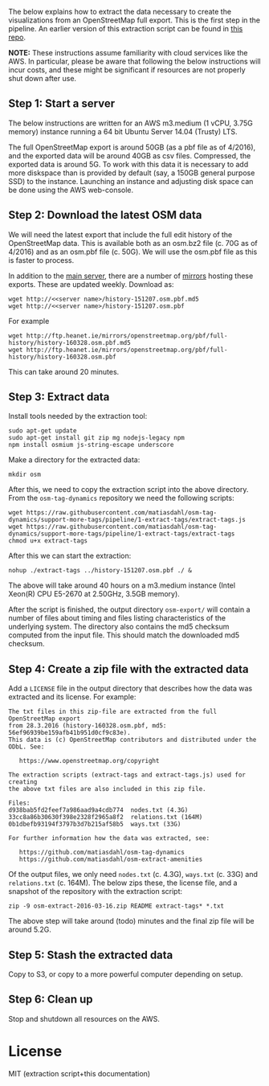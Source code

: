 The below explains how to extract the data necessary to create the visualizations from an OpenStreetMap full export. This is the first step in the pipeline. An earlier version of this extraction script can be found in [this repo](https://github.com/matiasdahl/osm-extract-amenities).

**NOTE:** These instructions assume familiarity with cloud services like the AWS. In particular, please be aware that following the below instructions will incur costs, and these might be significant if resources are not properly shut down after use.

## Step 1: Start a server

The below instructions are written for an AWS m3.medium (1 vCPU, 3.75G memory) instance running a 64 bit Ubuntu Server 14.04 (Trusty) LTS.

The full OpenStreetMap export is around 50GB (as a pbf file as of 4/2016), and the exported data will be around 40GB as csv files. Compressed, the exported data is around 5G. To work with this data it is necessary to add more diskspace than is provided by default (say, a 150GB general purpose SSD) to the instance. Launching an instance and adjusting disk space can be done using the AWS web-console.

## Step 2: Download the latest OSM data

We will need the latest export that include the full edit history of the OpenStreetMap data. This is available both as an osm.bz2 file (c. 70G as of 4/2016) and as an osm.pbf file (c. 50G). We will use the osm.pbf file as this is faster to process.

In addition to the [main server](http://planet.openstreetmap.org/planet/full-history/), there are a number of [mirrors](http://wiki.openstreetmap.org/wiki/Planet.osm) hosting these exports. These are updated weekly. Download as:

```
wget http://<<server name>/history-151207.osm.pbf.md5   
wget http://<<server name>/history-151207.osm.pbf
```

For example

```
wget http://ftp.heanet.ie/mirrors/openstreetmap.org/pbf/full-history/history-160328.osm.pbf.md5
wget http://ftp.heanet.ie/mirrors/openstreetmap.org/pbf/full-history/history-160328.osm.pbf
```

This can take around 20 minutes.

## Step 3: Extract data

Install tools needed by the extraction tool:

```
sudo apt-get update
sudo apt-get install git zip mg nodejs-legacy npm
npm install osmium js-string-escape underscore
```

Make a directory for the extracted data:

```
mkdir osm
```

After this, we need to copy the extraction script into the above directory. From the `osm-tag-dynamics` repository we need the following scripts:

```
wget https://raw.githubusercontent.com/matiasdahl/osm-tag-dynamics/support-more-tags/pipeline/1-extract-tags/extract-tags.js
wget https://raw.githubusercontent.com/matiasdahl/osm-tag-dynamics/support-more-tags/pipeline/1-extract-tags/extract-tags
chmod u+x extract-tags
```

After this we can start the extraction:

```
nohup ./extract-tags ../history-151207.osm.pbf ./ &
```

The above will take around 40 hours on a m3.medium instance (Intel Xeon(R) CPU E5-2670 at 2.50GHz, 3.5GB memory).

After the script is finished, the output directory `osm-export/` will contain a number of files about timing and files listing characteristics of the underlying system. The directory also contains the md5 checksum computed from the input file. This should match the downloaded md5 checksum.

## Step 4: Create a zip file with the extracted data

Add a `LICENSE` file in the output directory that describes how the data was extracted and its license. For example:

```
The txt files in this zip-file are extracted from the full OpenStreetMap export
from 28.3.2016 (history-160328.osm.pbf, md5: 56ef96939be159afb41b951d0cf9c83e).
This data is (c) OpenStreetMap contributors and distributed under the ODbL. See:

   https://www.openstreetmap.org/copyright
   
The extraction scripts (extract-tags and extract-tags.js) used for creating 
the above txt files are also included in this zip file.

Files:
d938bab5fd2feef7a986aad9a4cdb774  nodes.txt (4.3G)
33cc8a86b30630f398e2328f2965a8f2  relations.txt (164M)
0b1dbefb93194f3797b3d7b215af58b5  ways.txt (33G)

For further information how the data was extracted, see:

   https://github.com/matiasdahl/osm-tag-dynamics
   https://github.com/matiasdahl/osm-extract-amenities

```

Of the output files, we only need `nodes.txt` (c. 4.3G), `ways.txt` (c. 33G) and `relations.txt` (c. 164M). The below zips these, the license file, and a snapshot of the repository with the extraction script:

```
zip -9 osm-extract-2016-03-16.zip README extract-tags* *.txt
```

The above step will take around (todo) minutes and the final zip file will be around 5.2G.

## Step 5: Stash the extracted data

Copy to S3, or copy to a more powerful computer depending on setup. 

## Step 6: Clean up

Stop and shutdown all resources on the AWS.

# License

MIT (extraction script+this documentation)